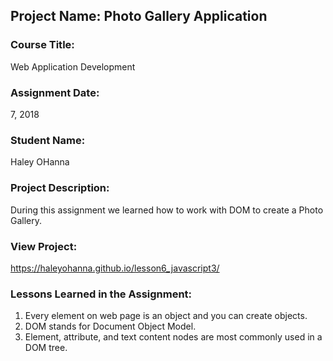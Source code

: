 ## Project Name:  Photo Gallery Application

### Course Title:
Web Application Development

### Assignment Date:  
7, 2018

### Student Name:  
Haley OHanna

### Project Description:
During this assignment we learned how to work with DOM to create a Photo Gallery.

### View Project:
https://haleyohanna.github.io/lesson6_javascript3/


### Lessons Learned in the Assignment:
1. Every element on web page is an object and you can create objects.
2. DOM stands for Document Object Model.
3. Element, attribute, and text content nodes are most commonly used in a DOM tree.
